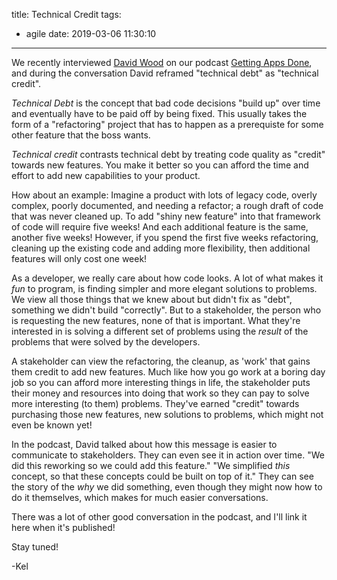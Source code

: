 title: Technical Credit
tags:
  - agile
date: 2019-03-06 11:30:10
---

We recently interviewed [David Wood](https://twitter.com/davidgarywood) on our podcast [Getting Apps Done](https://gettingappsdone.com), and during the conversation David reframed "technical debt" as "technical credit".

<!-- more -->

_Technical Debt_ is the concept that bad code decisions "build up" over time and eventually have to be paid off by being fixed.  This usually takes the form of a "refactoring" project that has to happen as a prerequiste for some other feature that the boss wants.

_Technical credit_ contrasts technical debt by treating code quality as "credit" towards new features.  You make it better so you can afford the time and effort to add new capabilities to your product.

How about an example:  Imagine a product with lots of legacy code, overly complex, poorly documented, and needing a refactor; a rough draft of code that was never cleaned up.  To add "shiny new feature" into that framework of code will require five weeks!  And each additional feature is the same, another five weeks!  However, if you spend the first five weeks refactoring, cleaning up the existing code and adding more flexibility, then additional features will only cost one week!

As a developer, we really care about how code looks.  A lot of what makes it _fun_ to program, is finding simpler and more elegant solutions to problems.  We view all those things that we knew about but didn't fix as "debt", something we didn't build "correctly".  But to a stakeholder, the person who is requesting the new features, none of that is important.  What they're interested in is solving a different set of problems using the _result_ of the problems that were solved by the developers.

A stakeholder can view the refactoring, the cleanup, as 'work' that gains them credit to add new features.  Much like how you go work at a boring day job so you can afford more interesting things in life, the stakeholder puts their money and resources into doing that work so they can pay to solve more interesting (to them) problems.  They've earned "credit" towards purchasing those new features, new solutions to problems, which might not even be known yet!

In the podcast, David talked about how this message is easier to communicate to stakeholders.  They can even see it in action over time.  "We did this reworking so we could add this feature."  "We simplified _this_ concept, so that these concepts could be built on top of it."  They can see the story of the _why_ we did something, even though they might now how to do it themselves, which makes for much easier conversations.

There was a lot of other good conversation in the podcast, and I'll link it here when it's published!

Stay tuned!

-Kel

